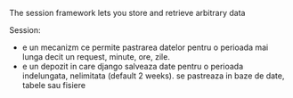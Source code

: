 

The session framework lets you store and retrieve arbitrary data

Session:
* e un mecanizm ce permite pastrarea datelor pentru o perioada mai lunga decit un request, minute, ore, zile. 
* e un depozit in care django salveaza date pentru o perioada indelungata, nelimitata (default 2 weeks). se pastreaza in baze de date, tabele sau fisiere